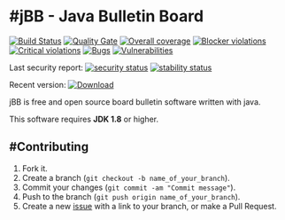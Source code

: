#jBB - Java Bulletin Board
=================================
[![Build Status](http://vps289371.ovh.net:8000/buildStatus/icon?job=jBB-build-feature_faq-board-rest_0.11.0_20180312)](http://vps289371.ovh.net:8000/job/jBB-build-feature_faq-board-rest_0.11.0_20180312/)
[![Quality Gate](https://sonarcloud.io/api/badges/gate?key=org.jbb:jbb-parent:0.11.0-faq-board-rest-SNAPSHOT)](https://sonarcloud.io/dashboard?id=org.jbb%3Ajbb-parent%3A0.11.0-faq-board-rest-SNAPSHOT)
[![Overall coverage](https://sonarcloud.io/api/badges/measure?key=org.jbb:jbb-parent:0.11.0-faq-board-rest-SNAPSHOT&metric=coverage&blinking=true)](https://sonarcloud.io/dashboard?id=org.jbb%3Ajbb-parent%3A0.11.0-faq-board-rest-SNAPSHOT)
[![Blocker violations](https://sonarcloud.io/api/badges/measure?key=org.jbb:jbb-parent:0.11.0-faq-board-rest-SNAPSHOT&metric=blocker_violations&blinking=true)](https://sonarcloud.io/dashboard?id=org.jbb%3Ajbb-parent%3A0.11.0-faq-board-rest-SNAPSHOT)
[![Critical violations](https://sonarcloud.io/api/badges/measure?key=org.jbb:jbb-parent:0.11.0-faq-board-rest-SNAPSHOT&metric=critical_violations&blinking=true)](https://sonarcloud.io/dashboard?id=org.jbb%3Ajbb-parent%3A0.11.0-faq-board-rest-SNAPSHOT)
[![Bugs](https://sonarcloud.io/api/badges/measure?key=org.jbb:jbb-parent:0.11.0-faq-board-rest-SNAPSHOT&metric=bugs&blinking=true)](https://sonarcloud.io/dashboard?id=org.jbb%3Ajbb-parent%3A0.11.0-faq-board-rest-SNAPSHOT)
[![Vulnerabilities](https://sonarcloud.io/api/badges/measure?key=org.jbb:jbb-parent:0.11.0-faq-board-rest-SNAPSHOT&metric=vulnerabilities&blinking=true)](https://sonarcloud.io/dashboard?id=org.jbb%3Ajbb-parent%3A0.11.0-faq-board-rest-SNAPSHOT)

Last security report: 
[![security status](https://www.meterian.com/badge/gh/jbb-project/jbb/security)](https://www.meterian.com/report/gh/jbb-project/jbb)
[![stability status](https://www.meterian.com/badge/gh/jbb-project/jbb/stability)](https://www.meterian.com/report/gh/jbb-project/jbb)

Recent version: [ ![Download](https://api.bintray.com/packages/project-jbb/jbb-releases/jBB/images/download.svg) ](https://bintray.com/project-jbb/jbb-releases/jBB/_latestVersion)

jBB is free and open source board bulletin software written with java.


This software requires **JDK 1.8** or higher.

#Contributing
------------

1. Fork it.
2. Create a branch (`git checkout -b name_of_your_branch`).
3. Commit your changes (`git commit -am "Commit message"`).
4. Push to the branch (`git push origin name_of_your_branch`).
5. Create a new [issue](https://github.com/jbb-project/jbb/issues/new) with a link to your branch, or make a Pull Request.
